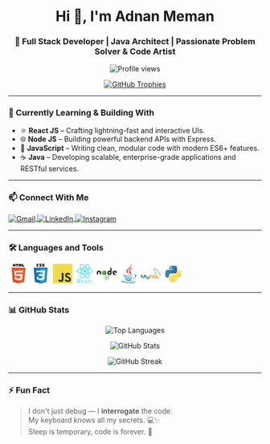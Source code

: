 <h1 align="center">Hi 👋, I'm Adnan Meman</h1>
<h3 align="center">🚀 Full Stack Developer | Java Architect | Passionate Problem Solver & Code Artist</h3>

<p align="center">
  <img src="https://komarev.com/ghpvc/?username=adnan2510&label=Profile%20views&color=0e75b6&style=flat" alt="Profile views" />
</p>

<p align="center">
  <a href="https://github.com/ryo-ma/github-profile-trophy">
    <img src="https://github-profile-trophy.vercel.app/?username=adnan2510&theme=onedark&no-frame=true&title=Followers,Stars,Commit,Repositories,PullRequest" alt="GitHub Trophies" />
  </a>
</p>

---

### 🌱 Currently Learning & Building With

- ⚛️ **React JS** – Crafting lightning-fast and interactive UIs.
- 🌐 **Node JS** – Building powerful backend APIs with Express.
- 📜 **JavaScript** – Writing clean, modular code with modern ES6+ features.
- ☕ **Java** – Developing scalable, enterprise-grade applications and RESTful services.

---

### 📫 Connect With Me

<p align="left">
  <a href="mailto:memanmoadnan5259@gmail.com" target="_blank">
    <img align="center" src="https://cdn.jsdelivr.net/gh/devicons/devicon/icons/google/google-original.svg" alt="Gmail" height="30" width="40" />
  </a>
   <a href="https://www.linkedin.com/in/adnan-meman-6463a124b/" target="_blank">
    <img align="center" src="https://cdn.jsdelivr.net/gh/devicons/devicon/icons/linkedin/linkedin-original.svg" alt="LinkedIn" height="30" width="40" />
  </a>
  <a href="https://instagram.com/adnan__2510" target="_blank">
    <img align="center" src="https://raw.githubusercontent.com/rahuldkjain/github-profile-readme-generator/master/src/images/icons/Social/instagram.svg" alt="Instagram" height="30" width="40" />
  </a>
</p>

---

### 🛠️ Languages and Tools

<p align="left">
  <img src="https://raw.githubusercontent.com/devicons/devicon/master/icons/html5/html5-original-wordmark.svg" alt="HTML5" width="40" height="40"/>
  <img src="https://raw.githubusercontent.com/devicons/devicon/master/icons/css3/css3-original-wordmark.svg" alt="CSS3" width="40" height="40"/>
  <img src="https://raw.githubusercontent.com/devicons/devicon/master/icons/javascript/javascript-original.svg" alt="JavaScript" width="40" height="40"/>
  <img src="https://raw.githubusercontent.com/devicons/devicon/master/icons/react/react-original-wordmark.svg" alt="React" width="40" height="40"/>
  <img src="https://raw.githubusercontent.com/devicons/devicon/master/icons/nodejs/nodejs-original-wordmark.svg" alt="Node.js" width="40" height="40"/>
  <img src="https://raw.githubusercontent.com/devicons/devicon/master/icons/java/java-original.svg" alt="Java" width="40" height="40"/>
  <img src="https://raw.githubusercontent.com/devicons/devicon/master/icons/mysql/mysql-original-wordmark.svg" alt="MySQL" width="40" height="40"/>
  <img src="https://raw.githubusercontent.com/devicons/devicon/master/icons/python/python-original.svg" alt="Python" width="40" height="40"/>
</p>

---

### 📊 GitHub Stats

<p align="center">
  <img src="https://github-readme-stats.vercel.app/api/top-langs?username=adnan2510&show_icons=true&locale=en&layout=compact&theme=github_dark" alt="Top Languages" />
</p>

<p align="center">
  <img src="https://github-readme-stats.vercel.app/api?username=adnan2510&show_icons=true&locale=en&theme=github_dark" alt="GitHub Stats" />
</p>

<p align="center">
  <img src="https://github-readme-streak-stats.herokuapp.com/?user=adnan2510&theme=github-dark-blue" alt="GitHub Streak" />
</p>

---

### ⚡ Fun Fact

> I don't just debug — I **interrogate** the code.  
> My keyboard knows all my secrets. 💻✨  
> Sleep is temporary, code is forever. 🚀
